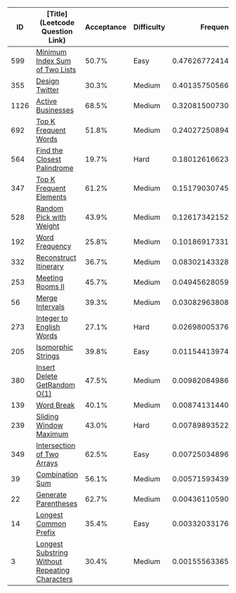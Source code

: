 |ID|[Title](Leetcode Question Link)|Acceptance|Difficulty|Frequency|
|----|-----|----|---|---|
|599|[Minimum Index Sum of Two Lists]( https://leetcode.com/problems/minimum-index-sum-of-two-lists)|50.7%|Easy|0.4762677241497535|
|355|[Design Twitter]( https://leetcode.com/problems/design-twitter)|30.3%|Medium|0.4013575056633937|
|1126|[Active Businesses]( https://leetcode.com/problems/active-businesses)|68.5%|Medium|0.3208150073042144|
|692|[Top K Frequent Words]( https://leetcode.com/problems/top-k-frequent-words)|51.8%|Medium|0.24027250894503516|
|564|[Find the Closest Palindrome]( https://leetcode.com/problems/find-the-closest-palindrome)|19.7%|Hard|0.18012616623051897|
|347|[Top K Frequent Elements]( https://leetcode.com/problems/top-k-frequent-elements)|61.2%|Medium|0.1517903074513627|
|528|[Random Pick with Weight]( https://leetcode.com/problems/random-pick-with-weight)|43.9%|Medium|0.12617342152539626|
|192|[Word Frequency]( https://leetcode.com/problems/word-frequency)|25.8%|Medium|0.10186917331721722|
|332|[Reconstruct Itinerary]( https://leetcode.com/problems/reconstruct-itinerary)|36.7%|Medium|0.08302143328026106|
|253|[Meeting Rooms II]( https://leetcode.com/problems/meeting-rooms-ii)|45.7%|Medium|0.04945628059066218|
|56|[Merge Intervals]( https://leetcode.com/problems/merge-intervals)|39.3%|Medium|0.030829638084076787|
|273|[Integer to English Words]( https://leetcode.com/problems/integer-to-english-words)|27.1%|Hard|0.026980053764546055|
|205|[Isomorphic Strings]( https://leetcode.com/problems/isomorphic-strings)|39.8%|Easy|0.011544139746865315|
|380|[Insert Delete GetRandom O(1)]( https://leetcode.com/problems/insert-delete-getrandom-o1)|47.5%|Medium|0.009820849864094454|
|139|[Word Break]( https://leetcode.com/problems/word-break)|40.1%|Medium|0.008741314401573542|
|239|[Sliding Window Maximum]( https://leetcode.com/problems/sliding-window-maximum)|43.0%|Hard|0.007898935224534491|
|349|[Intersection of Two Arrays]( https://leetcode.com/problems/intersection-of-two-arrays)|62.5%|Easy|0.00725034896230682|
|39|[Combination Sum]( https://leetcode.com/problems/combination-sum)|56.1%|Medium|0.005715934396440999|
|22|[Generate Parentheses]( https://leetcode.com/problems/generate-parentheses)|62.7%|Medium|0.0043611059090124735|
|14|[Longest Common Prefix]( https://leetcode.com/problems/longest-common-prefix)|35.4%|Easy|0.003320331762984143|
|3|[Longest Substring Without Repeating Characters]( https://leetcode.com/problems/longest-substring-without-repeating-characters)|30.4%|Medium|0.0015556336509412823|
